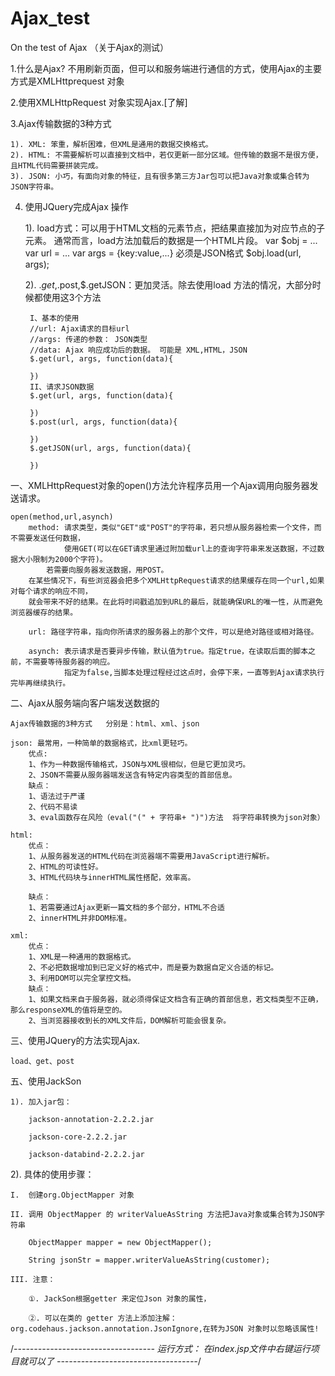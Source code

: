 # Ajax_test
On the test of Ajax  （关于Ajax的测试）

1.什么是Ajax? 不用刷新页面，但可以和服务端进行通信的方式，使用Ajax的主要方式是XMLHttprequest 对象

2.使用XMLHttpRequest 对象实现Ajax.[了解]

3.Ajax传输数据的3种方式

	1). XML: 笨重，解析困难，但XML是通用的数据交换格式。
	2). HTML: 不需要解析可以直接到文档中，若仅更新一部分区域。但传输的数据不是很方便，且HTML代码需要拼装完成。
	3). JSON: 小巧，有面向对象的特征，且有很多第三方Jar包可以把Java对象或集合转为JSON字符串。

4. 使用JQuery完成Ajax 操作

	1). load方式：可以用于HTML文档的元素节点，把结果直接加为对应节点的子元素。
	通常而言，load方法加载后的数据是一个HTML片段。
	var $obj = ...
	var url = ...
	var args = {key:value,...}	必须是JSON格式
	$obj.load(url, args);

	2).  $.get,$.post,$.getJSON：更加灵活。除去使用load 方法的情况，大部分时候都使用这3个方法
	
		I、基本的使用
		//url: Ajax请求的目标url
		//args: 传递的参数： JSON类型
		//data: Ajax 响应成功后的数据。 可能是 XML,HTML，JSON
		$.get(url, args, function(data){
		
		})
		II、请求JSON数据
		$.get(url, args, function(data){
		
		})
		$.post(url, args, function(data){
		
		})
		$.getJSON(url, args, function(data){
		
		})

一、XMLHttpRequest对象的open()方法允许程序员用一个Ajax调用向服务器发送请求。

	open(method,url,asynch)
		method: 请求类型，类似"GET"或"POST"的字符串，若只想从服务器检索一个文件，而不需要发送任何数据，
		        使用GET(可以在GET请求里通过附加载url上的查询字符串来发送数据，不过数据大小限制为2000个字符)。
			若需要向服务器发送数据，用POST。
		在某些情况下，有些浏览器会把多个XMLHttpRequest请求的结果缓存在同一个url,如果对每个请求的响应不同，
		就会带来不好的结果。在此将时间戳追加到URL的最后，就能确保URL的唯一性，从而避免浏览器缓存的结果。
		
		url: 路径字符串，指向你所请求的服务器上的那个文件，可以是绝对路径或相对路径。	
		
		asynch: 表示请求是否要异步传输，默认值为true。指定true，在读取后面的脚本之前，不需要等待服务器的响应。
		        指定为false,当脚本处理过程经过这点时，会停下来，一直等到Ajax请求执行完毕再继续执行。


二、Ajax从服务端向客户端发送数据的

	Ajax传输数据的3种方式   分别是：html、xml、json

	json: 最常用，一种简单的数据格式，比xml更轻巧。
	    优点: 
		1、作为一种数据传输格式，JSON与XML很相似，但是它更加灵巧。
		2、JSON不需要从服务器端发送含有特定内容类型的首部信息。
	    缺点： 
		1、语法过于严谨
		2、代码不易读
		3、eval函数存在风险（eval("(" + 字符串+ ")")方法  将字符串转换为json对象）

	html: 
	    优点：
		1、从服务器发送的HTML代码在浏览器端不需要用JavaScript进行解析。
		2、HTML的可读性好。
		3、HTML代码块与innerHTML属性搭配，效率高。

	    缺点：  
		1、若需要通过Ajax更新一篇文档的多个部分，HTML不合适
		2、innerHTML并非DOM标准。

	xml:  
	    优点：	
		1、XML是一种通用的数据格式。
		2、不必把数据增加到已定义好的格式中，而是要为数据自定义合适的标记。
		3、利用DOM可以完全掌控文档。
	    缺点：  
		1、如果文档来自于服务器，就必须得保证文档含有正确的首部信息，若文档类型不正确，那么responseXML的值将是空的。
		2、当浏览器接收到长的XML文件后，DOM解析可能会很复杂。
		   
	    	
三、使用JQuery的方法实现Ajax.

	load、get、post


五、使用JackSon

	1). 加入jar包：

		jackson-annotation-2.2.2.jar

		jackson-core-2.2.2.jar

		jackson-databind-2.2.2.jar


2). 具体的使用步骤：

	I.  创建org.ObjectMapper 对象

	II. 调用 ObjectMapper 的 writerValueAsString 方法把Java对象或集合转为JSON字符串

		ObjectMapper mapper = new ObjectMapper();

		String jsonStr = mapper.writerValueAsString(customer);

	III. 注意：

		①. JackSon根据getter 来定位Json 对象的属性，

		②. 可以在类的 getter 方法上添加注解：org.codehaus.jackson.annotation.JsonIgnore,在转为JSON 对象时以忽略该属性!



/*-----------------------------------
运行方式： 在index.jsp文件中右键运行项目就可以了
-----------------------------------*/
